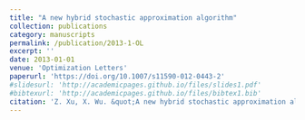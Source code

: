 ```yaml
---
title: "A new hybrid stochastic approximation algorithm"
collection: publications
category: manuscripts
permalink: /publication/2013-1-OL
excerpt: ''
date: 2013-01-01
venue: 'Optimization Letters'
paperurl: 'https://doi.org/10.1007/s11590-012-0443-2'
#slidesurl: 'http://academicpages.github.io/files/slides1.pdf'
#bibtexurl: 'http://academicpages.github.io/files/bibtex1.bib'
citation: 'Z. Xu, X. Wu. &quot;A new hybrid stochastic approximation algorithm.&quot; <i>Optim. Lett</i>. 7(3), 593-606, 2013. https://doi.org/10.1007/s11590-012-0443-2'
---
```

